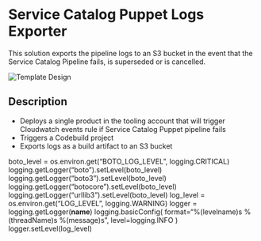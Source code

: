 # Service Catalog Puppet Logs Exporter

This solution exports the pipeline logs to an S3 bucket in the event that the Service Catalog Pipeline fails, is superseded or is cancelled.

![Template Design](scpuppet-logs.png)

## Description

* Deploys a single product in the tooling account that will trigger Cloudwatch events rule if Service Catalog Puppet pipeline fails
* Triggers a Codebuild project
* Exports logs as a build artifact to an S3 bucket

boto_level = os.environ.get(“BOTO_LOG_LEVEL”, logging.CRITICAL)
logging.getLogger(“boto”).setLevel(boto_level)
logging.getLogger(“boto3”).setLevel(boto_level)
logging.getLogger(“botocore”).setLevel(boto_level)
logging.getLogger(“urllib3”).setLevel(boto_level)
log_level = os.environ.get(“LOG_LEVEL”, logging.WARNING)
logger = logging.getLogger(__name__)
logging.basicConfig(
    format=“%(levelname)s %(threadName)s %(message)s”, level=logging.INFO
)
logger.setLevel(log_level)